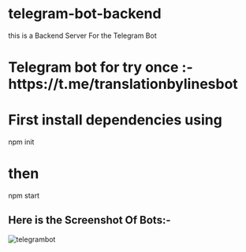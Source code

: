 # telegram-bot-backend

<p>this is a Backend Server For the Telegram Bot</p>

<h1>Telegram bot for try once :- https://t.me/translationbylinesbot </h1>

# First install dependencies using
npm init
# then
npm start

## Here is the Screenshot Of Bots:-
![telegrambot](https://github.com/Tanmoydas27/telegram-bot-backend/assets/74816494/90d78d48-591f-415a-b3ff-46ad6ba52cdc)


